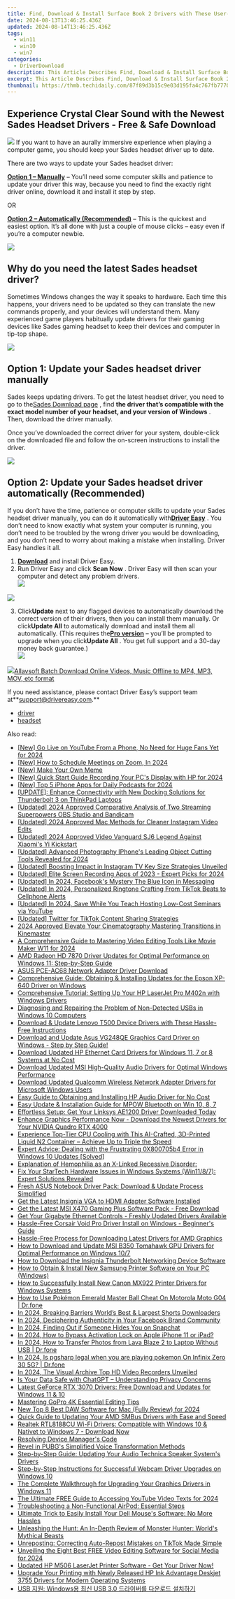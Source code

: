 ```yaml
---
title: Find, Download & Install Surface Book 2 Drivers with These User-Friendly Steps
date: 2024-08-13T13:46:25.436Z
updated: 2024-08-14T13:46:25.436Z
tags:
  - win11
  - win10
  - win7
categories:
  - DriverDownload
description: This Article Describes Find, Download & Install Surface Book 2 Drivers with These User-Friendly Steps
excerpt: This Article Describes Find, Download & Install Surface Book 2 Drivers with These User-Friendly Steps
thumbnail: https://thmb.techidaily.com/87f89d3b15c9e03d195fa4c767fb7770437292a210562c1ab5e7ca0ee4b18377.jpg
---
```


## Experience Crystal Clear Sound with the Newest Sades Headset Drivers - Free & Safe Download

![](https://images.drivereasy.com/wp-content/uploads/2018/08/img_5b71678f255d5.jpg) If you want to have an aurally immersive experience when playing a computer game, you should keep your Sades headset driver up to date.

There are two ways to update your Sades headset driver:

[**Option 1 – Manually**](https://tools.techidaily.com/drivereasy/download/) – You’ll need some computer skills and patience to update your driver this way, because you need to find the exactly right driver online, download it and install it step by step.

OR

[**Option 2 – Automatically (Recommended)**](https://www.drivereasy.com/knowledge/sades-headset-drivers-download-and-install-for-windows/#o2) – This is the quickest and easiest option. It’s all done with just a couple of mouse clicks – easy even if you’re a computer newbie.

<!-- affiliate ads begin -->
<a href="https://shop.systoolsgroup.com/affiliate.php?ACCOUNT=SYSTOOBY&AFFILIATE=108875&PATH=https%3A%2F%2Fwww.systoolsgroup.com%3FAFFILIATE%3D108875%26RESOURCE%3DSysTools%2BGmail%2BBackup"><img src="https://www.systoolsgroup.com/box/gmail-backup.png" border="0"></a>
<!-- affiliate ads end -->
## Why do you need the latest Sades headset driver?

 Sometimes Windows changes the way it speaks to hardware. Each time this happens, your drivers need to be updated so they can translate the new commands properly, and your devices will understand them. Many experienced game players habitually update drivers for their gaming devices like Sades gaming headset to keep their devices and computer in tip-top shape.

<!-- affiliate ads begin -->
<a href="https://secure.2checkout.com/order/checkout.php?PRODS=37100474&QTY=1&AFFILIATE=108875&CART=1"><img src="https://awario.com/images/pages/index/img-leads-1280@1x.avif" border="0"></a>
<!-- affiliate ads end -->
## Option 1: Update your Sades headset driver manually

 Sades keeps updating drivers. To get the latest headset driver, you need to go to the[Sades Download page](http://www.sades.co.id/pages/download-driver/) , find **the driver that’s compatible with the exact model number of your headset, and your version of Windows** . Then, download the driver manually.

 Once you’ve downloaded the correct driver for your system, double-click on the downloaded file and follow the on-screen instructions to install the driver.

<!-- affiliate ads begin -->
<a href="https://shop.manycam.com/order/checkout.php?PRODS=17728032&QTY=1&AFFILIATE=108875&CART=1"><img src="https://secure.avangate.com/images/merchant/8230bea7d54bcdf99cdfe85cb07313d5/mcaffbanner920x120.png" border="0"></a>
<!-- affiliate ads end -->
## Option 2: Update your Sades headset driver automatically (Recommended)

 If you don’t have the time, patience or computer skills to update your Sades headset  driver manually, you can do it automatically with[**Driver Easy**](https://tools.techidaily.com/drivereasy/download/) .  You don’t need to know exactly what system your computer is running, you don’t need to be troubled by the wrong driver you would be downloading, and you don’t need to worry about making a mistake when installing. Driver Easy handles it all.

1. [**Download**](https://tools.techidaily.com/drivereasy/download/) and install Driver Easy.
2. Run Driver Easy and click **Scan Now** . Driver Easy will then scan your computer and detect any problem drivers.  
![](https://images.drivereasy.com/wp-content/uploads/2018/08/img_5b74f20c0ba94.jpg)
<!-- affiliate ads begin -->
<a href="https://store.massmailsoftware.com/order/checkout.php?PRODS=1300375&QTY=1&AFFILIATE=108875&CART=1"><img src="https://secure.avangate.com/images/merchant/dc87c13749315c7217cdc4ac692e704c/banera_for_partners-15_%281%29.jpg" border="0"></a>
<!-- affiliate ads end -->
3. Click**Update** next to any flagged devices to automatically download the correct version of their drivers, then you can install them manually. Or click**Update All** to automatically download and install them all automatically. (This requires the[**Pro version**](https://tools.techidaily.com/drivereasy/download/) – you’ll be prompted to upgrade when you click**Update All** . You get full support and a 30-day money back guarantee.)  
![](https://images.drivereasy.com/wp-content/uploads/2018/08/img_5b765bdf120da.jpg)
<!-- affiliate ads begin -->
<a href="https://secure.2checkout.com/order/checkout.php?PRODS=4631056&QTY=1&AFFILIATE=108875&CART=1"><img src="https://secure.avangate.com/images/merchant/997e65474a248252883b485717f7d098/products/buy-windows.png" border="0">Allavsoft Batch Download Online Videos, Music Offline to MP4, MP3, MOV, etc format </a>
<!-- affiliate ads end -->

 If you need assistance, please contact Driver Easy’s support team at**<support@drivereasy.com>.**

* [driver](https://tools.techidaily.com/drivereasy/download/)
* [headset](https://tools.techidaily.com/drivereasy/download/)

<ins class="adsbygoogle"
     style="display:block"
     data-ad-format="autorelaxed"
     data-ad-client="ca-pub-7571918770474297"
     data-ad-slot="1223367746"></ins>



<ins class="adsbygoogle"
     style="display:block"
     data-ad-client="ca-pub-7571918770474297"
     data-ad-slot="8358498916"
     data-ad-format="auto"
     data-full-width-responsive="true"></ins>

<span class="atpl-alsoreadstyle">Also read:</span>
<div><ul>
<li><a href="https://fox-http.techidaily.com/new-go-live-on-youtube-from-a-phone-no-need-for-huge-fans-yet-for-2024/"><u>[New] Go Live on YouTube From a Phone, No Need for Huge Fans Yet for 2024</u></a></li>
<li><a href="https://video-capture.techidaily.com/new-how-to-schedule-meetings-on-zoom-in-2024/"><u>[New] How to Schedule Meetings on Zoom, In 2024</u></a></li>
<li><a href="https://extra-skills.techidaily.com/new-make-your-own-meme/"><u>[New] Make Your Own Meme</u></a></li>
<li><a href="https://screen-mirroring-recording.techidaily.com/new-quick-start-guide-recording-your-pcs-display-with-hp-for-2024/"><u>[New] Quick Start Guide  Recording Your PC's Display with HP for 2024</u></a></li>
<li><a href="https://article-posts.techidaily.com/new-top-5-iphone-apps-for-daily-podcasts-for-2024/"><u>[New] Top 5 iPhone Apps for Daily Podcasts for 2024</u></a></li>
<li><a href="https://win-dash.techidaily.com/update-enhance-connectivity-with-new-docking-solutions-for-thunderbolt-3-on-thinkpad-laptops/"><u>[UPDATE]: Enhance Connectivity with New Docking Solutions for Thunderbolt 3 on ThinkPad Laptops</u></a></li>
<li><a href="https://video-capture.techidaily.com/updated-2024-approved-comparative-analysis-of-two-streaming-superpowers-obs-studio-and-bandicam/"><u>[Updated] 2024 Approved  Comparative Analysis of Two Streaming Superpowers  OBS Studio and Bandicam</u></a></li>
<li><a href="https://instagram-video-files.techidaily.com/updated-2024-approved-mac-methods-for-cleaner-instagram-video-edits/"><u>[Updated] 2024 Approved  Mac Methods for Cleaner Instagram Video Edits</u></a></li>
<li><a href="https://fox-links.techidaily.com/updated-2024-approved-video-vanguard-sj6-legend-against-xiaomis-yi-kickstart/"><u>[Updated] 2024 Approved  Video Vanguard  SJ6 Legend Against Xiaomi's Yi Kickstart</u></a></li>
<li><a href="https://fox-boxes.techidaily.com/updated-advanced-photography-iphones-leading-object-cutting-tools-revealed-for-2024/"><u>[Updated] Advanced Photography  IPhone's Leading Object Cutting Tools Revealed for 2024</u></a></li>
<li><a href="https://instagram-video-recordings.techidaily.com/updated-boosting-impact-in-instagram-tv-key-size-strategies-unveiled/"><u>[Updated] Boosting Impact in Instagram TV  Key Size Strategies Unveiled</u></a></li>
<li><a href="https://video-capture.techidaily.com/updated-elite-screen-recording-apps-of-2023-expert-picks-for-2024/"><u>[Updated] Elite Screen Recording Apps of 2023 - Expert Picks for 2024</u></a></li>
<li><a href="https://facebook-video-files.techidaily.com/updated-in-2024-facebooks-mystery-the-blue-icon-in-messaging/"><u>[Updated] In 2024, Facebook's Mystery  The Blue Icon in Messaging</u></a></li>
<li><a href="https://vp-tips.techidaily.com/updated-in-2024-personalized-ringtone-crafting-from-tiktok-beats-to-cellphone-alerts/"><u>[Updated] In 2024, Personalized Ringtone Crafting  From TikTok Beats to Cellphone Alerts</u></a></li>
<li><a href="https://youtube-web.techidaily.com/ed-in-2024-save-while-you-teach-hosting-low-cost-seminars-via-youtube/"><u>[Updated] In 2024, Save While You Teach  Hosting Low-Cost Seminars via YouTube</u></a></li>
<li><a href="https://twitter-videos.techidaily.com/updated-twitter-for-tiktok-content-sharing-strategies/"><u>[Updated] Twitter for TikTok Content Sharing Strategies</u></a></li>
<li><a href="https://vp-tips.techidaily.com/2024-approved-elevate-your-cinematography-mastering-transitions-in-kinemaster/"><u>2024 Approved  Elevate Your Cinematography  Mastering Transitions in Kinemaster</u></a></li>
<li><a href="https://vp-tips.techidaily.com/a-comprehensive-guide-to-mastering-video-editing-tools-like-movie-maker-w11-for-2024/"><u>A Comprehensive Guide to Mastering Video Editing Tools Like Movie Maker W11 for 2024</u></a></li>
<li><a href="https://win-dash.techidaily.com/amd-radeon-hd-7870-driver-updates-for-optimal-performance-on-windows-11-step-by-step-guide/"><u>AMD Radeon HD 7870 Driver Updates for Optimal Performance on Windows 11: Step-by-Step Guide</u></a></li>
<li><a href="https://win-dash.techidaily.com/asus-pce-ac68-network-adapter-driver-download/"><u>ASUS PCE-AC68 Network Adapter Driver Download</u></a></li>
<li><a href="https://win-dash.techidaily.com/comprehensive-guide-obtaining-and-installing-updates-for-the-epson-xp-640-driver-on-windows/"><u>Comprehensive Guide: Obtaining & Installing Updates for the Epson XP-640 Driver on Windows</u></a></li>
<li><a href="https://win-dash.techidaily.com/comprehensive-tutorial-setting-up-your-hp-laserjet-pro-m402n-with-windows-drivers/"><u>Comprehensive Tutorial: Setting Up Your HP LaserJet Pro M402n with Windows Drivers</u></a></li>
<li><a href="https://win-dash.techidaily.com/diagnosing-and-repairing-the-problem-of-non-detected-usbs-in-windows-10-computers/"><u>Diagnosing and Repairing the Problem of Non-Detected USBs in Windows 10 Computers</u></a></li>
<li><a href="https://win-dash.techidaily.com/download-and-update-lenovo-t500-device-drivers-with-these-hassle-free-instructions/"><u>Download & Update Lenovo T500 Device Drivers with These Hassle-Free Instructions</u></a></li>
<li><a href="https://win-dash.techidaily.com/download-and-update-asus-vg248qe-graphics-card-driver-on-windows-step-by-step-guide/"><u>Download and Update Asus VG248QE Graphics Card Driver on Windows - Step by Step Guide!</u></a></li>
<li><a href="https://win-dash.techidaily.com/download-updated-hp-ethernet-card-drivers-for-windows-11-7-or-8-systems-at-no-cost/"><u>Download Updated HP Ethernet Card Drivers for Windows 11, 7 or 8 Systems at No Cost</u></a></li>
<li><a href="https://win-dash.techidaily.com/download-updated-msi-high-quality-audio-drivers-for-optimal-windows-performance/"><u>Download Updated MSI High-Quality Audio Drivers for Optimal Windows Performance</u></a></li>
<li><a href="https://win-dash.techidaily.com/download-updated-qualcomm-wireless-network-adapter-drivers-for-microsoft-windows-users/"><u>Download Updated Qualcomm Wireless Network Adapter Drivers for Microsoft Windows Users</u></a></li>
<li><a href="https://win-dash.techidaily.com/easy-guide-to-obtaining-and-installing-hp-audio-driver-for-no-cost/"><u>Easy Guide to Obtaining and Installing HP Audio Driver for No Cost</u></a></li>
<li><a href="https://win-dash.techidaily.com/easy-update-and-installation-guide-for-mpow-bluetooth-on-win-10-8-7/"><u>Easy Update & Installation Guide for MPOW Bluetooth on Win 10, 8, 7</u></a></li>
<li><a href="https://win-dash.techidaily.com/1722963122664-effortless-setup-get-your-linksys-ae1200-driver-downloaded-today/"><u>Effortless Setup: Get Your Linksys AE1200 Driver Downloaded Today</u></a></li>
<li><a href="https://win-dash.techidaily.com/enhance-graphics-performance-now-download-the-newest-drivers-for-your-nvidia-quadro-rtx-4000/"><u>Enhance Graphics Performance Now - Download the Newest Drivers for Your NVIDIA Quadro RTX 4000</u></a></li>
<li><a href="https://hardware-tips.techidaily.com/1723175713630-experience-top-tier-cpu-cooling-with-this-ai-crafted-3d-printed-liquid-n2-container-achieve-up-to-triple-the-speed/"><u>Experience Top-Tier CPU Cooling with This AI-Crafted, 3D-Printed Liquid N2 Container – Achieve Up to Triple the Speed</u></a></li>
<li><a href="https://win-howtos.techidaily.com/expert-advice-dealing-with-the-frustrating-0x800705b4-error-in-windows-10-updates-solved/"><u>Expert Advice: Dealing with the Frustrating 0X800705b4 Error in Windows 10 Updates [Solved]</u></a></li>
<li><a href="https://win-dash.techidaily.com/1722978654791-explanation-of-hemophilia-as-an-x-linked-recessive-disorder/"><u>Explanation of Hemophilia as an X-Linked Recessive Disorder:</u></a></li>
<li><a href="https://win-dash.techidaily.com/fix-your-startech-hardware-issues-in-windows-systems-win1187-expert-solutions-revealed/"><u>Fix Your StarTech Hardware Issues in Windows Systems (Win11/8/7): Expert Solutions Revealed</u></a></li>
<li><a href="https://win-dash.techidaily.com/fresh-asus-notebook-driver-pack-download-and-update-process-simplified/"><u>Fresh ASUS Notebook Driver Pack: Download & Update Process Simplified</u></a></li>
<li><a href="https://win-dash.techidaily.com/get-the-latest-insignia-vga-to-hdmi-adapter-software-installed/"><u>Get the Latest Insignia VGA to HDMI Adapter Software Installed</u></a></li>
<li><a href="https://win-dash.techidaily.com/get-the-latest-msi-x470-gaming-plus-software-pack-free-download/"><u>Get the Latest MSI X470 Gaming Plus Software Pack - Free Download</u></a></li>
<li><a href="https://win-dash.techidaily.com/get-your-gigabyte-ethernet-controls-freshly-updated-drivers-available/"><u>Get Your Gigabyte Ethernet Controls - Freshly Updated Drivers Available</u></a></li>
<li><a href="https://win-dash.techidaily.com/hassle-free-corsair-void-pro-driver-install-on-windows-beginners-guide/"><u>Hassle-Free Corsair Void Pro Driver Install on Windows - Beginner's Guide</u></a></li>
<li><a href="https://win-dash.techidaily.com/hassle-free-process-for-downloading-latest-drivers-for-amd-graphics/"><u>Hassle-Free Process for Downloading Latest Drivers for AMD Graphics</u></a></li>
<li><a href="https://win-dash.techidaily.com/how-to-download-and-update-msi-b350-tomahawk-gpu-drivers-for-optimal-performance-on-windows-107/"><u>How to Download and Update MSI B350 Tomahawk GPU Drivers for Optimal Performance on Windows 10/7</u></a></li>
<li><a href="https://win-dash.techidaily.com/how-to-download-the-insignia-thunderbolt-networking-device-software/"><u>How to Download the Insignia Thunderbolt Networking Device Software</u></a></li>
<li><a href="https://win-dash.techidaily.com/how-to-obtain-and-install-new-samsung-printer-software-on-your-pc-windows/"><u>How to Obtain & Install New Samsung Printer Software on Your PC (Windows)</u></a></li>
<li><a href="https://win-dash.techidaily.com/how-to-successfully-install-new-canon-mx922-printer-drivers-for-windows-systems/"><u>How to Successfully Install New Canon MX922 Printer Drivers for Windows Systems</u></a></li>
<li><a href="https://android-pokemon-go.techidaily.com/how-to-use-pokemon-emerald-master-ball-cheat-on-motorola-moto-g04-drfone-by-drfone-virtual-android/"><u>How to Use Pokémon Emerald Master Ball Cheat On Motorola Moto G04 | Dr.fone</u></a></li>
<li><a href="https://youtube-clips.techidaily.com/in-2024-breaking-barriers-worlds-best-and-largest-shorts-downloaders/"><u>In 2024, Breaking Barriers  World’s Best & Largest Shorts Downloaders</u></a></li>
<li><a href="https://facebook-video-content.techidaily.com/in-2024-deciphering-authenticity-in-your-facebook-brand-community/"><u>In 2024, Deciphering Authenticity in Your Facebook Brand Community</u></a></li>
<li><a href="https://snapchat-videos.techidaily.com/in-2024-finding-out-if-someone-hides-you-on-snapchat/"><u>In 2024, Finding Out if Someone Hides You on Snapchat</u></a></li>
<li><a href="https://activate-lock.techidaily.com/in-2024-how-to-bypass-activation-lock-on-apple-iphone-11-or-ipad-by-drfone-ios/"><u>In 2024, How to Bypass Activation Lock on Apple iPhone 11 or iPad?</u></a></li>
<li><a href="https://android-transfer.techidaily.com/in-2024-how-to-transfer-photos-from-lava-blaze-2-to-laptop-without-usb-drfone-by-drfone-transfer-from-android-transfer-from-android/"><u>In 2024, How to Transfer Photos from Lava Blaze 2 to Laptop Without USB | Dr.fone</u></a></li>
<li><a href="https://phone-solutions.techidaily.com/in-2024-is-pgsharp-legal-when-you-are-playing-pokemon-on-infinix-zero-30-5g-drfone-by-drfone-virtual-android/"><u>In 2024, Is pgsharp legal when you are playing pokemon On Infinix Zero 30 5G? | Dr.fone</u></a></li>
<li><a href="https://remote-screen-capture.techidaily.com/in-2024-the-visual-archive-top-hd-video-recorders-unveiled/"><u>In 2024, The Visual Archive  Top HD Video Recorders Unveiled</u></a></li>
<li><a href="https://tech-haven.techidaily.com/1722132478699-is-your-data-safe-with-chatgpt-understanding-privacy-concerns/"><u>Is Your Data Safe with ChatGPT – Understanding Privacy Concerns</u></a></li>
<li><a href="https://win-dash.techidaily.com/latest-geforce-rtx-3070-drivers-free-download-and-updates-for-windows-11-and-10/"><u>Latest GeForce RTX ˈ3070 Drivers: Free Download and Updates for Windows 11 & 10</u></a></li>
<li><a href="https://extra-resources.techidaily.com/mastering-gopro-4k-essential-editing-tips/"><u>Mastering GoPro 4K  Essential Editing Tips</u></a></li>
<li><a href="https://audio-editing.techidaily.com/new-top-8-best-daw-software-for-mac-fully-review-for-2024/"><u>New Top 8 Best DAW Software for Mac (Fully Review) for 2024</u></a></li>
<li><a href="https://win-dash.techidaily.com/quick-guide-to-updating-your-amd-smbus-drivers-with-ease-and-speed/"><u>Quick Guide to Updating Your AMD SMBus Drivers with Ease and Speed</u></a></li>
<li><a href="https://win-dash.techidaily.com/1722963914831-realtek-rtl8188cu-wi-fi-drivers-compatible-with-windows-10-and-nativet-to-windows-7-download-now/"><u>Realtek RTL8188CU Wi-Fi Drivers: Compatible with Windows 10 & Nativet to Windows 7 - Download Now</u></a></li>
<li><a href="https://tech-recovery.techidaily.com/resolving-device-managers-code/"><u>Resolving Device Manager's Code</u></a></li>
<li><a href="https://extra-information.techidaily.com/revel-in-pubgs-simplified-voice-transformation-methods/"><u>Revel in PUBG's Simplified Voice Transformation Methods</u></a></li>
<li><a href="https://win-dash.techidaily.com/step-by-step-guide-updating-your-audio-technica-speaker-systems-drivers/"><u>Step-by-Step Guide: Updating Your Audio Technica Speaker System's Drivers</u></a></li>
<li><a href="https://win-dash.techidaily.com/step-by-step-instructions-for-successful-webcam-driver-upgrades-on-windows-10/"><u>Step-by-Step Instructions for Successful Webcam Driver Upgrades on Windows 10</u></a></li>
<li><a href="https://win-dash.techidaily.com/the-complete-walkthrough-for-upgrading-your-graphics-drivers-in-windows-11/"><u>The Complete Walkthrough for Upgrading Your Graphics Drivers in Windows 11</u></a></li>
<li><a href="https://facebook-video-share.techidaily.com/the-ultimate-free-guide-to-accessing-youtube-video-texts-for-2024/"><u>The Ultimate FREE Guide to Accessing YouTube Video Texts for 2024</u></a></li>
<li><a href="https://fox-that.techidaily.com/troubleshooting-a-non-functional-airpod-essential-steps/"><u>Troubleshooting a Non-Functional AirPod: Essential Steps</u></a></li>
<li><a href="https://win-dash.techidaily.com/1722960253279-ultimate-trick-to-easily-install-your-dell-mouses-software-no-more-hassles/"><u>Ultimate Trick to Easily Install Your Dell Mouse's Software: No More Hassles</u></a></li>
<li><a href="https://buynow-tips.techidaily.com/unleashing-the-hunt-an-in-depth-review-of-monster-hunter-worlds-mythical-beasts/"><u>Unleashing the Hunt: An In-Depth Review of Monster Hunter: World's Mythical Beasts</u></a></li>
<li><a href="https://techtrends.techidaily.com/unreposting-correcting-auto-repost-mistakes-on-tiktok-made-simple/"><u>Unreposting: Correcting Auto-Repost Mistakes on TikTok Made Simple</u></a></li>
<li><a href="https://youtube-sure.techidaily.com/ling-the-eight-best-free-video-editing-software-for-social-media-for-2024/"><u>Unveiling the Eight Best FREE Video Editing Software for Social Media for 2024</u></a></li>
<li><a href="https://win-dash.techidaily.com/updated-hp-m506-laserjet-printer-software-get-your-driver-now/"><u>Updated HP M506 LaserJet Printer Software - Get Your Driver Now!</u></a></li>
<li><a href="https://win-dash.techidaily.com/upgrade-your-printing-with-newly-released-hp-ink-advantage-deskjet-3755-drivers-for-modern-operating-systems/"><u>Upgrade Your Printing with Newly Released HP Ink Advantage Deskjet 3755 Drivers for Modern Operating Systems</u></a></li>
<li><a href="https://win-dash.techidaily.com/usb-windows-usb-30/"><u>USB 지원: Windows용 최신 USB 3.0 드라이버를 다운로드 설치하기</u></a></li>
</ul></div>
